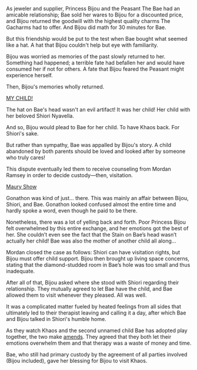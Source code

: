 <!-- title: Family Broken, Found, and Resolved -->

As jeweler and supplier, Princess Bijou and the Peasant The Bae had an amicable relationship; Bae sold her wares to Bijou for a discounted price, and Bijou returned the goodwill with the highest quality charms The Gacharms had to offer. And Bijou did math for 30 minutes for Bae.

But this friendship would be put to the test when Bae bought what seemed like a hat. A hat that Bijou couldn't help but eye with familiarity.

Bijou was worried as memories of the past slowly returned to her. Something had happened; a terrible fate had befallen her and would have consumed her if not for others. A fate that Bijou feared the Peasant might experience herself.

Then, Bijou's memories wholly returned.

[MY CHILD!](#embed:https://www.youtube.com/live/AwTYvoyB3Xo?si=A-xdbbE2L2KNBO9B&t=8173)

The hat on Bae's head wasn't an evil artifact! It was her child! Her child with her beloved Shiori Nyavella.

And so, Bijou would plead to Bae for her child. To have Khaos back. For Shiori's sake.

But rather than sympathy, Bae was appalled by Bijou's story. A child abandoned by both parents should be loved and looked after by someone who truly cares!

This dispute eventually led them to receive counseling from Mordan Ramsey in order to decide custody—then, visitation.

[Maury Show](#embed:https://youtu.be/AwTYvoyB3Xo?t=15988)

Gonathon was kind of just… there. This was mainly an affair between Bijou, Shiori, and Bae. Gonathon looked confused almost the entire time and hardly spoke a word, even though he paid to be there.

Nonetheless, there was a lot of yelling back and forth. Poor Princess Bijou felt overwhelmed by this entire exchange, and her emotions got the best of her. She couldn’t even see the fact that the Stain on Bae’s head wasn’t actually her child! Bae was also the mother of another child all along...

Mordan closed the case as follows: Shiori can have visitation rights, but Bijou must offer child support. Bijou then brought up living space concerns, stating that the diamond-studded room in Bae’s hole was too small and thus inadequate.

After all of that, Bijou asked where she stood with Shiori regarding their relationship. They mutually agreed to let Bae have the child, and Bae allowed them to visit whenever they pleased. All was well.

It was a complicated matter fueled by heated feelings from all sides that ultimately led to their therapist leaving and calling it a day, after which Bae and Bijou talked in Shiori's humble home.

As they watch Khaos and the second unnamed child Bae has adopted play together, the two make [amends](https://youtu.be/AwTYvoyB3Xo?t=17644). They agreed that they both let their emotions overwhelm them and that therapy was a waste of money and time.

Bae, who still had primary custody by the agreement of all parties involved (Bijou included), gave her blessing for Bijou to visit Khaos.
